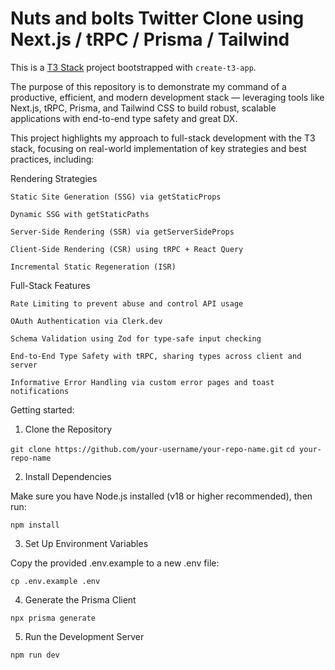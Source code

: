 # Nuts and bolts Twitter Clone using Next.js / tRPC / Prisma / Tailwind

This is a [T3 Stack](https://create.t3.gg/) project bootstrapped with `create-t3-app`.

The purpose of this repository is to demonstrate my command of a productive, efficient, and modern development stack — leveraging tools like Next.js, tRPC, Prisma, and Tailwind CSS to build robust, scalable applications with end-to-end type safety and great DX.

This project highlights my approach to full-stack development with the T3 stack, focusing on real-world implementation of key strategies and best practices, including:

Rendering Strategies

    Static Site Generation (SSG) via getStaticProps

    Dynamic SSG with getStaticPaths

    Server-Side Rendering (SSR) via getServerSideProps

    Client-Side Rendering (CSR) using tRPC + React Query

    Incremental Static Regeneration (ISR)

Full-Stack Features

    Rate Limiting to prevent abuse and control API usage

    OAuth Authentication via Clerk.dev

    Schema Validation using Zod for type-safe input checking

    End-to-End Type Safety with tRPC, sharing types across client and server

    Informative Error Handling via custom error pages and toast notifications

Getting started:

1. Clone the Repository

`git clone https://github.com/your-username/your-repo-name.git`
`cd your-repo-name`


2. Install Dependencies

Make sure you have Node.js installed (v18 or higher recommended), then run:

`npm install`


3. Set Up Environment Variables

Copy the provided .env.example to a new .env file:

`cp .env.example .env`


4. Generate the Prisma Client

`npx prisma generate`


5. Run the Development Server

`npm run dev`
